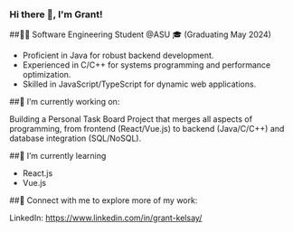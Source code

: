 ### Hi there 👋, I'm Grant!

##👨‍💻 Software Engineering Student @ASU 🎓 (Graduating May 2024)

- Proficient in Java for robust backend development.
- Experienced in C/C++ for systems programming and performance optimization.
- Skilled in JavaScript/TypeScript for dynamic web applications.

##🔭 I’m currently working on:

Building a Personal Task Board Project that merges all aspects of programming, from frontend (React/Vue.js) to backend (Java/C/C++) and database integration (SQL/NoSQL).

##🌱 I’m currently learning 

- React.js
- Vue.js

##🔗 Connect with me to explore more of my work:

LinkedIn: https://www.linkedin.com/in/grant-kelsay/

